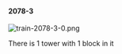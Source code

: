 #### 2078-3
![train-2078-3-0.png](https://github.com/lil-lab/nlvr/raw/master/nlvr/train/images/48/train-2078-3-0.png "train-2078-3-0.png")

There is 1 tower with 1 block in it